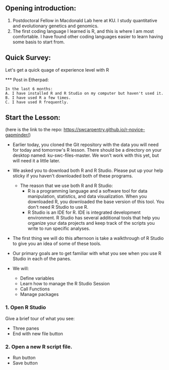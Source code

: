 ## Opening introduction:
  1. Postdoctoral Fellow in Macdonald Lab here at KU. I study quantitative and evolutionary genetics and genomics.
  2. The first coding language I learned is R, and this is where I am most comfortable. I have found other coding languages easier to learn having some basis to start from.


## Quick Survey:
Let's get a quick quage of experience level with R

*** Post in Etherpad:

```
In the last 6 months:
A. I have installed R and R Studio on my computer but haven't used it.
B. I have used R a few times.
C. I have used R frequently.

```


## Start the Lesson:

(here is the link to the repo: https://swcarpentry.github.io/r-novice-gapminder/)

* Earlier today, you cloned the Git repository with the data you will need for today and tomorrow's R lesson. There should be a directory on your desktop named: ku-swc-files-master. We won't work with this yet, but will need it a little later.

* We asked you to download both R and R Studio. Please put up your help sticky if you haven't downloaded both of these programs. 
  * The reason that we use both R and R Studio:
    * R is a programming language and a software tool for data manipulation, statistics, and data visualization. When you downloaded R, you downloaded the base version of this tool. You don't need R Studio to use R. 
    * R Studio is an IDE for R. IDE is integrated development environment. R Studio has several additional tools that help you organize your data projects and keep track of the scripts you write to run specific analyses.
    
    
* The first thing we will do this afternoon is take a walkthrough of R Studio to give you an idea of some of these tools.
* Our primary goals are to get familiar with what you see when you use R Studio in each of the panes.
* We will:
  * Define variables
  * Learn how to manage the R Studio Session
  * Call Functions
  * Manage packages
  
### 1. Open R Studio
Give a brief tour of what you see:
* Three panes
* End with new file button

### 2. Open a new R script file.
* Run button
* Save button
